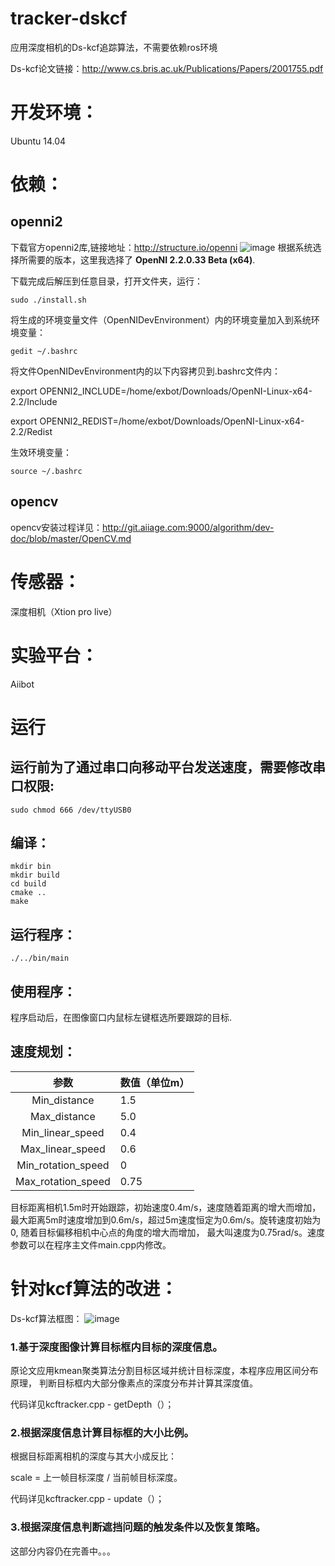 # tracker-dskcf

应用深度相机的Ds-kcf追踪算法，不需要依赖ros环境

Ds-kcf论文链接：http://www.cs.bris.ac.uk/Publications/Papers/2001755.pdf

# 开发环境：

Ubuntu 14.04

# 依赖：

## openni2 

下载官方openni2库,链接地址：http://structure.io/openni
![image](http://git.aiiage.com:9000/tian.y/tracker-dskcf/uploads/3948514d29e2aa98e0da79da2b7b2666/Screenshot_from_2016-08-20_11_37_43.png)
根据系统选择所需要的版本，这里我选择了 **OpenNI 2.2.0.33 Beta (x64)**.

下载完成后解压到任意目录，打开文件夹，运行：
```
sudo ./install.sh
```
将生成的环境变量文件（OpenNIDevEnvironment）内的环境变量加入到系统环境变量：
```
gedit ~/.bashrc
```
将文件OpenNIDevEnvironment内的以下内容拷贝到.bashrc文件内：

export OPENNI2_INCLUDE=/home/exbot/Downloads/OpenNI-Linux-x64-2.2/Include

export OPENNI2_REDIST=/home/exbot/Downloads/OpenNI-Linux-x64-2.2/Redist

生效环境变量：
```
source ~/.bashrc
```
## opencv

opencv安装过程详见：http://git.aiiage.com:9000/algorithm/dev-doc/blob/master/OpenCV.md

# 传感器：

深度相机（Xtion pro live）

# 实验平台：

Aiibot

# 运行

## 运行前为了通过串口向移动平台发送速度，需要修改串口权限:
```
sudo chmod 666 /dev/ttyUSB0
```
## 编译：
```
mkdir bin
mkdir build
cd build
cmake ..
make
```
## 运行程序：
```
./../bin/main
```
## 使用程序：

程序启动后，在图像窗口内鼠标左键框选所要跟踪的目标.

## 速度规划：

|参数| 数值（单位m）|
|:----:| -------------|
|Min_distance | 1.5|
|Max_distance | 5.0|
|Min_linear_speed | 0.4|
|Max_linear_speed | 0.6|
|Min_rotation_speed | 0|
|Max_rotation_speed | 0.75|

目标距离相机1.5m时开始跟踪，初始速度0.4m/s，速度随着距离的增大而增加，
最大距离5m时速度增加到0.6m/s，超过5m速度恒定为0.6m/s。旋转速度初始为0, 随着目标偏移相机中心点的角度的增大而增加，
最大叫速度为0.75rad/s。速度参数可以在程序主文件main.cpp内修改。

# 针对kcf算法的改进：

Ds-kcf算法框图：
![image](http://git.aiiage.com:9000/tian.y/tracker-dskcf/uploads/9dc0b9f171ef269136f40d8b3bc01352/Screenshot_from_2016-08-20_17_52_47.png)

### 1.基于深度图像计算目标框内目标的深度信息。

原论文应用kmean聚类算法分割目标区域并统计目标深度，本程序应用区间分布原理，
判断目标框内大部分像素点的深度分布并计算其深度值。

代码详见kcftracker.cpp - getDepth（）；

### 2.根据深度信息计算目标框的大小比例。

根据目标距离相机的深度与其大小成反比：

scale = 上一帧目标深度 / 当前帧目标深度。

代码详见kcftracker.cpp - update（）；

### 3.根据深度信息判断遮挡问题的触发条件以及恢复策略。

这部分内容仍在完善中。。。
